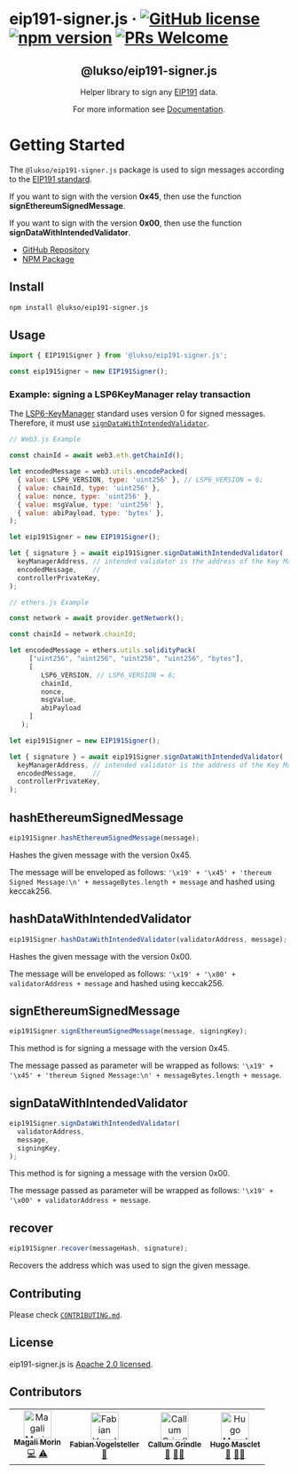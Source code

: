 # eip191-signer.js &middot; [![GitHub license](https://img.shields.io/badge/license-Apache-blue.svg)](./LICENSE) [![npm version](https://img.shields.io/npm/v/@lukso/eip191-signer.js.svg?style=flat)](https://www.npmjs.com/package/@lukso/eip191-signer.js) [![PRs Welcome](https://img.shields.io/badge/PRs-welcome-brightgreen.svg)](https://github.com/lukso-network/tools-eip191-signer/pulls)

<p align="center">
 <h2 align="center"><strong>@lukso/eip191-signer.js</strong></h2>
 <p align="center">Helper library to sign any <a href="https://eips.ethereum.org/EIPS/eip-191"> EIP191</a> data.
</p>

<p align="center">For more information see <a href="https://docs.lukso.tech/tools/eip191-signerjs/getting-started">Documentation</a>.</p>

# Getting Started

The `@lukso/eip191-signer.js` package is used to sign messages according to the [EIP191 standard](https://eips.ethereum.org/EIPS/eip-191).

If you want to sign with the version **0x45**, then use the function **signEthereumSignedMessage**.

If you want to sign with the version **0x00**, then use the function **signDataWithIntendedValidator**.

- [GitHub Repository](https://github.com/lukso-network/tools-eip191-signer)
- [NPM Package](https://www.npmjs.com/package/@lukso/eip191-signer.js)

## Install

```bash
npm install @lukso/eip191-signer.js
```

## Usage

```javascript
import { EIP191Signer } from '@lukso/eip191-signer.js';

const eip191Signer = new EIP191Signer();
```

### Example: signing a LSP6KeyManager relay transaction

The [LSP6-KeyManager](https://docs.lukso.tech/standards/universal-profile/lsp6-key-manager#relay-execution) standard uses version 0 for signed messages. Therefore, it must use [`signDataWithIntendedValidator`](#signdatawithintendedvalidator).

```js
// Web3.js Example

const chainId = await web3.eth.getChainId(); 

let encodedMessage = web3.utils.encodePacked(
  { value: LSP6_VERSION, type: 'uint256' }, // LSP6_VERSION = 6;
  { value: chainId, type: 'uint256' },
  { value: nonce, type: 'uint256' },
  { value: msgValue, type: 'uint256' },
  { value: abiPayload, type: 'bytes' },
);

let eip191Signer = new EIP191Signer();

let { signature } = await eip191Signer.signDataWithIntendedValidator(
  keyManagerAddress, // intended validator is the address of the Key Manager
  encodedMessage,    //  
  controllerPrivateKey,
);
```

```js
// ethers.js Example

const network = await provider.getNetwork(); 

const chainId = network.chainId;

let encodedMessage = ethers.utils.solidityPack(
     ["uint256", "uint256", "uint256", "uint256", "bytes"],
     [
        LSP6_VERSION, // LSP6_VERSION = 6;
        chainId,
        nonce,
        msgValue,
        abiPayload
     ]
   );

let eip191Signer = new EIP191Signer();

let { signature } = await eip191Signer.signDataWithIntendedValidator(
  keyManagerAddress, // intended validator is the address of the Key Manager
  encodedMessage,    //  
  controllerPrivateKey,
);
```

## hashEthereumSignedMessage

```javascript
eip191Signer.hashEthereumSignedMessage(message);
```

Hashes the given message with the version 0x45.

The message will be enveloped as follows: `'\x19' + '\x45' + 'thereum Signed Message:\n' + messageBytes.length + message` and hashed using keccak256.

## hashDataWithIntendedValidator

```javascript
eip191Signer.hashDataWithIntendedValidator(validatorAddress, message);
```

Hashes the given message with the version 0x00.

The message will be enveloped as follows: `'\x19' + '\x00' + validatorAddress + message` and hashed using keccak256.

## signEthereumSignedMessage

```javascript
eip191Signer.signEthereumSignedMessage(message, signingKey);
```

This method is for signing a message with the version 0x45.

The message passed as parameter will be wrapped as follows: `'\x19' + '\x45' + 'thereum Signed Message:\n' + messageBytes.length + message`.

## signDataWithIntendedValidator

```javascript
eip191Signer.signDataWithIntendedValidator(
  validatorAddress,
  message,
  signingKey,
);
```

This method is for signing a message with the version 0x00.

The message passed as parameter will be wrapped as follows: `'\x19' + '\x00' + validatorAddress + message`.

## recover

```javascript
eip191Signer.recover(messageHash, signature);
```

Recovers the address which was used to sign the given message.

## Contributing

Please check [`CONTRIBUTING.md`](./CONTRIBUTING.md).

## License

eip191-signer.js is [Apache 2.0 licensed](./LICENSE).

## Contributors

<!-- ALL-CONTRIBUTORS-LIST:START - Do not remove or modify this section -->
<!-- prettier-ignore-start -->
<!-- markdownlint-disable -->
<table>
  <tbody>
    <tr>
      <td align="center"><a href="https://github.com/magalimorin18"><img src="https://avatars.githubusercontent.com/u/51906903?v=4?s=50" width="50px;" alt="Magali Morin"/><br /><sub><b>Magali Morin</b></sub></a><br /><a href="https://github.com/lukso-network/tools-eip191-signer/commits?author=magalimorin18" title="Code">💻</a> <a href="https://github.com/lukso-network/tools-eip191-signer/commits?author=magalimorin18" title="Tests">⚠️</a></td>
      <td align="center"><a href="https://github.com/frozeman"><img src="https://avatars.githubusercontent.com/u/232662?v=4?s=50" width="50px;" alt="Fabian Vogelsteller"/><br /><sub><b>Fabian Vogelsteller</b></sub></a><br /><a href="#ideas-frozeman" title="Ideas, Planning, & Feedback">🤔</a></td>
      <td align="center"><a href="https://github.com/CallumGrindle"><img src="https://avatars.githubusercontent.com/u/54543428?v=4?s=50" width="50px;" alt="Callum Grindle"/><br /><sub><b>Callum Grindle</b></sub></a><br /><a href="https://github.com/lukso-network/tools-eip191-signer/pulls?q=is%3Apr+reviewed-by%3ACallumGrindle" title="Reviewed Pull Requests">👀</a> <a href="#mentoring-CallumGrindle" title="Mentoring">🧑‍🏫</a></td>
      <td align="center"><a href="https://github.com/Hugoo"><img src="https://avatars.githubusercontent.com/u/477945?v=4?s=50" width="50px;" alt="Hugo Masclet"/><br /><sub><b>Hugo Masclet</b></sub></a><br /><a href="https://github.com/lukso-network/tools-eip191-signer/pulls?q=is%3Apr+reviewed-by%3AHugoo" title="Reviewed Pull Requests">👀</a> <a href="#mentoring-Hugoo" title="Mentoring">🧑‍🏫</a></td>
    </tr>
  </tbody>
</table>

<!-- markdownlint-restore -->
<!-- prettier-ignore-end -->

<!-- ALL-CONTRIBUTORS-LIST:END -->
